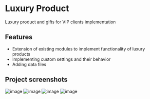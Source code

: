 # Luxury Product

Luxury product and gifts for VIP clients implementation

## Features

* Extension of existing modules to implement functionality of luxury products
* Implementing custom settings and their behavior
* Adding data files

## Project screenshots
![image](https://user-images.githubusercontent.com/106173314/229909385-9aaf5080-20fc-45f5-a2af-480b840db272.png)
![image](https://user-images.githubusercontent.com/106173314/229909784-c41e969e-3268-44f9-a536-0dd6e182d3c4.png)
![image](https://user-images.githubusercontent.com/106173314/229910100-be48b888-7d80-47e1-8e41-681d284f6828.png)
![image](https://user-images.githubusercontent.com/106173314/229910168-77a8bde4-40b3-4d79-9b14-0bbfed623f5d.png)

